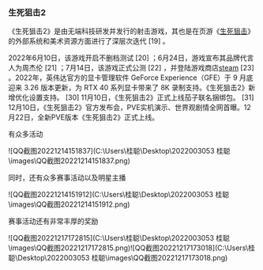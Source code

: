 ### 生死狙击2

《生死狙击2》是由无端科技研发并发行的射击游戏，其也是在页游《[生死狙击](https://www.ssjj.cn/fab?from=baidusem_ss2_409700021&bd_vid=8371961373135282255)》的外部系统和美术资源方面进行了深层次迭代 [19] 。

2022年6月10日，该游戏开启不删档测试 [20] ；6月24日，游戏宣布其品牌代言人为周杰伦 [21] ；7月14日，该游戏正式公测 [22] ，并登陆游戏商店[steam](https://www.ssjj.cn/fab?from=baidusem_ss2_409700021&bd_vid=8371961373135282255) [23] 。2022年，英伟达官方的显卡管理软件 GeForce Experience（GFE）于 9 月底迎来 3.26 版本更新，为 RTX 40 系列显卡带来了 8K 录制支持。《生死狙击2》新增优化设置支持。 [30] 11月10日，《生死狙击2》正式上线茄子联名捆绑包。 [31] 12月10日，《生死狙击2》官方发布会，PVE实机演示、世界观剧情全网首曝。12月22日，全新PVE版本《生死狙击2》正式上线。

有众多活动

![QQ截图20221214151837](C:\Users\桂聪\Desktop\2022003053  桂聪\images\QQ截图20221214151837.png)

同时，还有众多赛事活动以及明星主播

![QQ截图20221214151912](C:\Users\桂聪\Desktop\2022003053  桂聪\images\QQ截图20221214151912.png)

赛事活动还有非常丰厚的奖励

![QQ截图20221217172815](C:\Users\桂聪\Desktop\2022003053  桂聪\images\QQ截图20221217172815.png)![QQ截图20221217173018](C:\Users\桂聪\Desktop\2022003053  桂聪\images\QQ截图20221217173018.png)